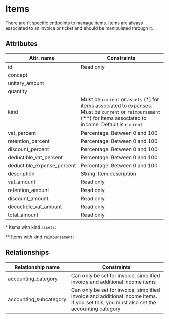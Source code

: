 # Items

There aren't specific endpoints to manage items. Items are always associated to an invoice or ticket and should be manipulated through it.

## Attributes

Attr. name |  Constraints
---------- |  -----------
id         | Read only
concept |
unitary_amount |
quantity |
kind | Must be `current` or `assets` (\*) for items associated to expenses.  Must be `current` or `reimbursement` (\*\*) for items associated to income.  Default is `current`
vat_percent                | Percentage. Between 0 and 100
retention_percent          | Percentage. Between 0 and 100
discount_percent           | Percentage. Between 0 and 100
deductible_vat_percent     | Percentage. Between 0 and 100
deductible_expense_percent | Percentage. Between 0 and 100
description                | String. Item description
vat_amount                 | Read only
retention_amount           | Read only
discount_amount            | Read only
decuctible_vat_amount      | Read only
total_amount               | Read only

\* Items with kind `assets`:

\** Items with kind `reimbursement`:

## Relationships

Relationship name |  Constraints
----------------- |  -----------
accounting_category | Can only be set for invoice, simplified invoice and additional income items
accounting_subcategory | Can only be set for invoice, simplified invoice and additional income items. If you set this, you must also set the accounting category
